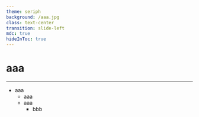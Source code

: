 ```yaml
---
theme: seriph
background: /aaa.jpg
class: text-center
transition: slide-left
mdc: true
hideInToc: true
---
```


# aaa
---

- aaa
  - aaa
  - aaa
    - bbb
